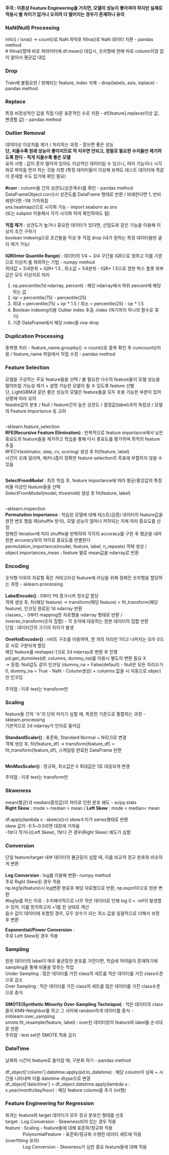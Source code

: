 **주의 : 이론상 Feature Engineering을 거치면, 모델의 성능이 좋아져야 하지만 실제로 적용시 별 차이가 없거나 오히려 더 떨어지는 경우가 존재하니 유의**

### **NaN(Null) Processing**
info() / isna() -> count()로 NaN 파악후 fillna()로 NaN 데이터 치환 - pandas method</br>
\# fillna()할때 바로 파라미터에 df.mean() 대입시, 숫자형에 한해 따로 column지정 없이 알아서 평균값 대입

### **Drop**
Train에 불필요한 / 방해되는 feature, index 삭제 - drop(labels, axis, inplace) - pandas method

### **Replace**  
특정 비정상적인 값을 직접 다른 표준적인 수로 치환 - df[feature].replace(이상 값, 변경할 값) - pandas method

### **Outlier Removal**
데이터상 이상치를 제거 / 처리하는 과정 - 잘쓰면 좋은 성능 </br>
**단, 지울수록 원래 성능이 좋아지므로 막 지우면 안되고, 정말로 필요한 수치들만 제거하도록 한다 - 적게 지울수록 좋은 모델** </br>
유의 사항 : 값이 혼자 떨어져 있어도 이상적인 데이터일 수 있으니, 여러 기능이나 시각화로 파악을 먼저 하는 것을 지향 (특정 데이터들이 이상해 보여도 테스트 데이터에 똑같이 존재할 수도 있기에 확인 필요) </br></br>
**#corr** : column들 간의 상관도(상관계수)를 확인 - pandas method</br>
DataFrameObject.corr()시 상관도를 DataFrame 형태로 반환 / 비례한다면 1, 반비례한다면 -1에 가까워짐 </br>
sns.heatmap()으로 시각화 가능 - import seaborn as sns</br>
(또는 subplot 이용해서 각각 시각화 하여 확인하여도 됨) </br> </br>
**직접 제거** : 상관도가 높거나 중요한 데이터가 있다면, 산점도와 같은 기능을 이용해 이상치 조건 구하기</br>
boolean indexing으로 조건들을 작성 후 직접 drop (내가 원하는 특정 데이터들만 골라 제거 가능) </br></br>
**IQR(Inter Quantile Range)** : 데이터의 1/4 ~ 3/4 구간을 IQR으로 정하고 이를 기준으로 이상치 를 제외하는 기법 - numpy method</br>
최대값 = 3/4분위 + IQR* 1.5 , 최소값 = 1/4분위 - IQR* 1.5으로 정한 박스 플롯 외부 값은 모두 이상치로 처리 </br>
1. np.percentile(1d ndarray, percent) : 해당 ndarray에서 하위 percent에 해당하는 값 </br>
2. iqr = percentile(75) - percentile(25) </br>
3. 최대 = percentile(75) + iqr * 1.5 / 최소 = percentile(25) - iqr * 1.5 </br>
4. Boolean indexing이용 Outlier index 추출 .index (여기까지 하나의 함수로 묶기)</br>
5. 기존 DataFrame에서 해당 index들 row drop

### **Duplication Processing**
중복명 처리 - feature_name.groupby() -> count()로 중복 확인 후 cumcount()이용 / feature_name 파일에서 직접 수정 - pandas method

### **Feature Selection**
모델을 구성하는 주요 feature들을 선택 / 불 필요한 다수의 feature들이 모델 성능을 떨어뜨릴 가능성 제거 + 설명 가능한 모델이 될 수 있도록 feature 선별 </br>
단, LightGBM과 같은 좋은 성능의 모델은 feature들을 모두 포용 가능한 부분이 있어 상황에 따라 유의 </br>
feautre값의 분포 / Null / feature간의 높은 상관도 / 결정값(label)과의 독립성 / 모델의 Feature Importance 등 고려 </br></br>

-sklearn.feature_selection</br>
**RFE(Recursive Feature Elimination)** : 반복적으로 feature importance에서 낮은 중요도의 feature들을 제거하고 학습을 통해 다시 중요도를 평가하며 최적의 feature 추출 </br>
RFECV(estimator, step, cv, scoring) 생성 후 fit(feature, label)</br>
시간이 오래 걸리며, 메커니즘이 정확한 feature selection의 목표에 부합하지 않을 수 있음 </br></br>

**SelectFromModel** : 최초 학습 후, feature importance에 따라 평균/중앙값의 특정 비율 이상인 feature들을 선택 </br>
SelectFromModel(model, threshold) 생성 후 fit(feature, label)</br></br>

-sklearn.inspection </br>
**Permutation importance** : 학습된 모델에 대해 테스트(검증) 데이터의 feature값을 완전 변조 했을 때(shuffle 방식), 모델 성능이 얼마나 저하되는 지에 따라 중요도를 산정</br>
정해진 iteration에 따라 shuffle을 반복하여 각각의 accuracy를 구한 후 평균을 내어 원본 accuracy와의 차이로 중요도를 판별한다</br>
permutation_importance(model, feature, label, n_repeats) 객체 생성 / object.importances_mean : feature 별로 mean값을 ndarray로 반환

### **Encoding**
숫자형 이외의 자료형 혹은 카테고리성 feature에 러닝을 위해 정해진 숫자형을 할당하는 과정  - sklearn.processing </br></br>
**LabelEncode()** : 0부터 1씩 증가시켜 정수값 할당 </br>
객체 생성 후, fit(해당 feature) -> transform(해당 feature) = fit_transform(해당 feature), 인코딩 완료된 1d ndarray 반환</br>
classes_ - 0부터 mapping한 자료형을 ndarray 형태로 반환 / inverse_transform(숫자 집합) - 각 숫자에 대응하는 원본 데이터의 집합 반환</br>
단점 : 데이터간의 크기의 차이가 발생 </br></br>
**OneHotEncoder()** : n비트 구조를 이용하여, 한 개의 자리만 1이고 나머지는 모두 0으로 서로 구분되게 할당</br>
해당 feature를 reshape(-1,1)로 2d ndarray로 변환 후 진행 </br>
pd.get_dummies(df, columns, dummy_na)를 이용시 별도의 변환 필요 X </br>
-> 장점: Null값도 같이 인코딩 (dummy_na = False(default) - Null은 모든 자리수가 0, dummy_na = True - NaN - Column생성) + columns 없을 시 자동으로 object만 인코딩</br></br>
주의점 : 이후 test는 transform만


### **Scaling**
feature들 간의 '수'의 단위 차이가 심할 때, 특정한 기준으로 통합하는 과정 - sklearn.processing</br>
기본적으로 2d ndarray가 인자로 들어감 </br></br>
**StandardScaler()** : 표준화, Standard Normal ~ N(0,1)로 변경</br>
객체 생성 후, fit(feature_df) -> transform(feature_df) = fit_transform(feature_df), 스케일링 완료된 DataFrame 반환 </br></br>

**MinMaxScaler()** : 정규화, 최소값은 0 최대값은 1로 대응되게 변경</br>

주의점 : 이후 test는 transform만

### **Skweness**
mean(평균)과 median(중앙값)의 차이로 인한 분포 왜도 - scipy.stats</br>
**Right Skew** : mode > median > mean / **Left Skew** : mode < median< mean </br></br>
df.apply(lambda x : skew(x))시 skew수치가 series형태로 반환</br>
skew 값이 -0.5~0.5라면 대칭에 가까움 </br>
-1보다 작거나(Left Skew), 1보다 큰 경우(Right Skew) 왜도가 심함

### **Conversion**
단일 feature/target 내부 데이터의 불균등이 심할 때, 이를 비교적 정규 분포와 비슷하게 변환 </br></br>
**Log Conversion** :  log를 이용해 변환- numpy method </br>
주로 Right Skew된 경우 적용</br>
np.log1p(feature)시 log변환 완료후 해당 자료형으로 반환, np.expm1()으로 원본 변환 </br>
#log1p를 하는 이유 : 수치해석적으로 너무 작은 데이터로 인해 log 0 = -inf이 발생할 수 있어, 이를 방지하고자 +1를 한 상태로 계산 </br>
음수 값이 데이터에 포함된 경우, 모두 양수가 되는 최소 값을 일괄적으로 더해서 보정 후 변환</br>


**Exponential/Power Conversion** : </br>
주로 Left Skew된 경우 적용

### **Sampling**
원본 데이터의 label이 매우 불균등한 분포를 가진다면, 학습에 어려움이 존재하기에 sampling을 통해 비율을 맞추는 작업</br>
Under Sampling : 많은 데이터를 가진 class의 세트를 적은 데이터를 가진 class수준으로 감소 </br>
Over Sampling : 적은 데이터를 가진 class의 세트를 많은 데이터를 가진 class수준으로 증식 </br></br>
**SMOTE(Synthetic Minority Over-Sampling Technique)** : 적은 데이터의 class들이 KNN-Neighbor를 하고 그 사이에 random하게 데이터를 증식 - imblearn.over_sampling </br>
smote.fit_resample(feature, label) : over된 데이터양의 feature와 label를 순서대로 반환</br>
주의점 : test set은 SMOTE 적용 금지

### **DateTime**
날짜와 시간이 feature로 들어갈 때, 구분화 하기 - pandas method </br></br>
df_object['column'].datetime.apply(pd.to_datetime) : 해당 column이 날짜 + 시간을 나타내며 이를 datetime dtype으로 변경 </br>
df_object['date/time'] = df_object.datetime.apply(lambda x : x.year/month/day/hour) : 해당 feature column을 추가 (int형)


### Feature Engineering for Regression
회귀는 feature와 target 데이터가 모두 정규 분포인 형태를 선호 </br>
target : Log Conversion - Skewness되어 있는 경우 적용 </br>
feature : Scaling - feature들에 대해 표준화/정규화 적용</br>
&nbsp;&nbsp;&nbsp;&nbsp;&nbsp;&nbsp;&nbsp;&nbsp;&nbsp;&nbsp;&nbsp;&nbsp;&nbsp;
PolynomialFeature - 표준화/정규화 수행한 데이터 세트에 적용 (overfitting 유의)</br> 
&nbsp;&nbsp;&nbsp;&nbsp;&nbsp;&nbsp;&nbsp;&nbsp;&nbsp;&nbsp;&nbsp;&nbsp;&nbsp;
Log Conversion - Skewness가 심한 중요 feature들에 대해 적용